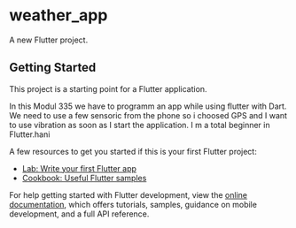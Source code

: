 # weather_app

A new Flutter project.

## Getting Started

This project is a starting point for a Flutter application.

In this Modul 335 we have to programm an app while using flutter with Dart. We need to use a few sensoric from the phone so i choosed GPS and I want to use vibration as soon as I start the application. I m a total beginner in Flutter.hani 

A few resources to get you started if this is your first Flutter project:

- [Lab: Write your first Flutter app](https://docs.flutter.dev/get-started/codelab)
- [Cookbook: Useful Flutter samples](https://docs.flutter.dev/cookbook)

For help getting started with Flutter development, view the
[online documentation](https://docs.flutter.dev/), which offers tutorials,
samples, guidance on mobile development, and a full API reference.
